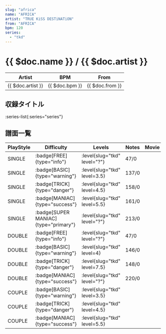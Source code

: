 ```yaml
---
slug: "africa"
name: "AFRICA"
artist: "TRUE KiSS DESTiNATiON"
from: "AFRICA"
bpm: 120
series:
  - "tkd"
---
```


# {{ $doc.name }} / {{ $doc.artist }}

|Artist|BPM|From|
|------|---|----|
|{{ $doc.artist }}|{{ $doc.bpm }}|{{ $doc.from }}|

## 収録タイトル

:series-list{:series="series"}

## 譜面一覧

|PlayStyle|Difficulty|Levels|Notes|Movie|
|---------|----------|------|-----|-----|
|SINGLE| :badge[FREE]{type="info"}|<div class="field is-grouped is-grouped-multiline"> :level{slug="tkd" level="?"}</div>|47/0||
|SINGLE| :badge[BASIC]{type="warning"}|<div class="field is-grouped is-grouped-multiline"> :level{slug="tkd" level=3.5}</div>|137/0||
|SINGLE| :badge[TRICK]{type="danger"}|<div class="field is-grouped is-grouped-multiline"> :level{slug="tkd" level=4.5}</div>|158/0||
|SINGLE| :badge[MANIAC]{type="success"}|<div class="field is-grouped is-grouped-multiline"> :level{slug="tkd" level=5.5}</div>|161/0||
|SINGLE| :badge[SUPER MANIAC]{type="primary"}|<div class="field is-grouped is-grouped-multiline"> :level{slug="tkd" level="?"}</div>|213/0||
|DOUBLE| :badge[FREE]{type="info"}|<div class="field is-grouped is-grouped-multiline"> :level{slug="tkd" level="?"}</div>|47/0||
|DOUBLE| :badge[BASIC]{type="warning"}|<div class="field is-grouped is-grouped-multiline"> :level{slug="tkd" level=4}</div>|146/0||
|DOUBLE| :badge[TRICK]{type="danger"}|<div class="field is-grouped is-grouped-multiline"> :level{slug="tkd" level=7.5}</div>|148/0||
|DOUBLE| :badge[MANIAC]{type="success"}|<div class="field is-grouped is-grouped-multiline"> :level{slug="tkd" level="?"}</div>|220/0||
|COUPLE| :badge[BASIC]{type="warning"}|<div class="field is-grouped is-grouped-multiline"> :level{slug="tkd" level=3.5}</div>|||
|COUPLE| :badge[TRICK]{type="danger"}|<div class="field is-grouped is-grouped-multiline"> :level{slug="tkd" level=4.5}</div>|||
|COUPLE| :badge[MANIAC]{type="success"}|<div class="field is-grouped is-grouped-multiline"> :level{slug="tkd" level=5.5}</div>|||
